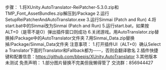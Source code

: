步骤：
1.将XUnity.AutoTranslator-ReiPatcher-5.3.0.zip和TMP_Font_AssetBundles.zip解压到/Package
2.运行SetupReiPatcherAndAutoTranslator.exe
3.运行Sinmai (Patch and Run)
4.将start.bat中的Sinmai改为Sinmai (Patch and Run)
5.运行start.bat，如果按ALT+0（是零不是O）弹出插件窗口则成功
6.关闭游戏。用AutoTranslator.zip替换掉/Package中的AutoTranslator文件夹
7.用Sinmai_Data.zip替换掉/Package/Sinmai_Data文件夹
注意事项：
1.打开插件UI（ALT+0）确认Select a Translator下面的Translator和Fallback都为----，否则会翻译歌名
2.插件快捷键和配置信息：https://github.com/bbepis/XUnity.AutoTranslator
3.其他版本未测试
免责声明：
1.部分图片替换不完美但我懒得管了
交流群：856944427
